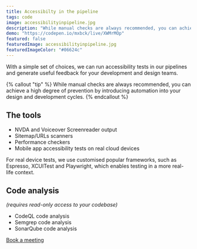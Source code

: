 ```yaml
---
title: Accessibilty in the pipeline
tags: code
image: accessibilityinpipeline.jpg
description: "While manual checks are always recommended, you can achieve a high degree of prevention by introducing automation into your design and development cycles."
demo: "https://codepen.io/mxbck/live/XWMrMOp"
featured: false
featuredImage: accessibilityinpipeline.jpg
featuredImageColor: "#06624c"
---
```


<p class="lead">With a simple set of choices, we can run accessibility tests in our pipelines and generate useful feedback for your development and design teams.</p>

{% callout "tip" %}
While manual checks are always recommended, you can achieve a high degree of prevention by introducing automation into your design and development cycles.
{% endcallout %}

## The tools
- NVDA and Voiceover Screenreader output
- Sitemap/URLs scanners
- Performance checkers
- Mobile app accessibility tests on real cloud devices

For real device tests, we use customised popular frameworks, such as Espresso, XCUITest and Playwright, which enables testing in a more real-life context. 

## Code analysis
_(requires read-only access to your codebase)_
- CodeQL code analysis
- Semgrep code analysis
- SonarQube code analysis

<a href="https://calendly.com/jaffamonkeyltd/intro-call" class="btn btn--primary" target="_blank" rel="noopener noreferrer">Book a meeting</a>